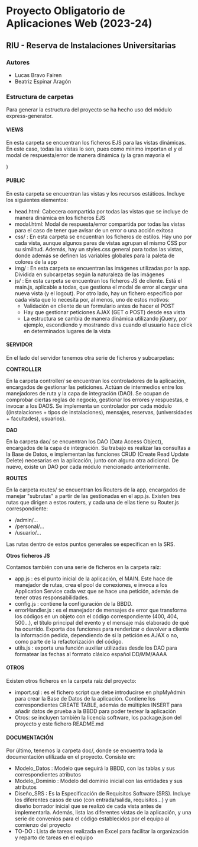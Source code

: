 # Proyecto Obligatorio de Aplicaciones Web (2023-24)
## RIU - Reserva de Instalaciones Universitarias

### Autores
- Lucas Bravo Fairen
- Beatriz Espinar Aragón

### Estructura de carpetas
Para generar la estructura del proyecto se ha hecho uso del módulo express-generator.

#### VIEWS
En esta carpeta se encuentran los ficheros EJS para las vistas dinámicas. En este caso, todas las vistas lo son, pues como mínimo importan el <head> y el modal de respuesta/error de manera dinámica (y la gran mayoría el <nav>)

#### PUBLIC
En esta carpeta se encuentran las vistas y los recursos estáticos. Incluye los siguientes elementos:
- head.html: Cabecera compartida por todas las vistas que se incluye de manera dinámica en los ficheros EJS
- modal.html: Modal de respuesta/error compartida por todas las vistas para el caso de tener que avisar de un error o una acción exitosa
- css/ : En esta carpeta se encuentran los ficheros de estilos. Hay uno por cada vista, aunque algunos pares de vistas agrupan el mismo CSS por su similitud. Además, hay un styles.css general para todas las vistas, donde además se definen las variables globales para la paleta de colores de la app
- img/ : En esta carpeta se encuentran las imágenes utilizadas por la app. Dividida en subcarpetas según la naturaleza de las imágenes
- js/ : En esta carpeta se encuentran los ficheros JS de cliente. Está el main.js, aplicable a todas, que gestiona el modal de error al cargar una nueva vista (y el  logout). Por otro lado, hay un fichero específico por cada vista que lo necesita por, al menos, uno de estos motivos:
    - Validación en cliente de un formulario antes de hacer el POST
    - Hay que gestionar peticiones AJAX (GET o POST) desde esa vista
    - La estructura se cambia de manera dinámica utilizando jQuery, por ejemplo, escondiendo y mostrando divs cuando el usuario hace click en determinados lugares de la vista

#### SERVIDOR
En el lado del servidor tenemos otra serie de ficheros y subcarpetas:

__CONTROLLER__

En la carpeta controller/ se encuentran los controladores de la aplicación, encargados de gestionar las peticiones. Actúan de intermedios entre los manejadores de ruta y la capa de integración (DAO). Se ocupan de comprobar ciertas reglas de negocio, gestionar los errores y respuestas, e invocar a los DAOS. Se implementa un controlador por cada módulo ((instalaciones + tipos de instalaciones), mensajes, reservas, (universidades + facultades), usuarios).

__DAO__

En la carpeta dao/ se encuentran los DAO (Data Access Object), encargados de la capa de integración. Su trabajo es realizar las consultas a la Base de Datos, e implementan las funciones CRUD (Create Read Update Delete) necesarias en la aplicación, junto con alguna otra adicional. De nuevo, existe un DAO por cada módulo mencionado anteriormente.

__ROUTES__

En la carpeta routes/ se encuentran los Routers de la app, encargados de manejar "subrutas" a partir de las gestionadas en el app.js. Existen tres rutas que dirigen a estos routers, y cada una de ellas tiene su Router.js correspondiente:
- /admin/...
- /personal/...
- /usuario/...

Las rutas dentro de estos puntos generales se especifican en la SRS.

__Otros ficheros JS__

Contamos también con una serie de ficheros en la carpeta raíz:
- app.js : es el punto inicial de la aplicación, el MAIN. Este hace de manejador de rutas, crea el pool de conexiones, e invoca a los Application Service cada vez que se hace una petición, además de tener otras responsabilidades.
- config.js : contiene la configuración de la BBDD.
- errorHandler.js : es el manejador de mensajes de error que transforma los códigos en un objeto con el código correspondiente (400, 404, 500...), el título principal del evento y el mensaje más elaborado de qué ha ocurrido. Exporta dos funciones para renderizar o devolver a cliente la información pedida, dependiendo de si la petición es AJAX o no, como parte de la refactorización del código.
- utils.js : exporta una función auxiliar utilizadas desde los DAO para formatear las fechas al formato clásico español DD/MM/AAAA

#### OTROS
Existen otros ficheros en la carpeta raíz del proyecto:
- import.sql : es el fichero script que debe introducirse en phpMyAdmin para crear la Base de Datos de la aplicación. Contiene los correspondientes CREATE TABLE, además de múltiples INSERT para añadir datos de prueba a la BBDD para poder testear la aplicación
- Otros: se incluyen también la licencia software, los package.json del proyecto y este fichero README.md

#### DOCUMENTACIÓN
Por último, tenemos la carpeta doc/, donde se encuentra toda la documentación utilizada en el proyecto. Consiste en:
- Modelo_Datos : Modelo que seguirá la BBDD, con las tablas y sus correspondientes atributos
- Modelo_Dominio : Modelo del dominio inicial con las entidades y sus atributos
- Diseño_SRS : Es la Especificación de Requisitos Software (SRS). Incluye los diferentes casos de uso (con entrada/salida, requisitos...) y un diseño borrador inicial que se realizó de cada vista antes de implementarla. Además, lista las diferentes vistas de la aplicación, y una serie de convenios para el código establecidos por el equipo al comienzo del proyecto
- TO-DO : Lista de tareas realizada en Excel para facilitar la organización y reparto de tareas en el equipo